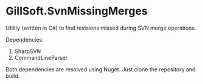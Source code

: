 GillSoft.SvnMissingMerges
=========================

Utility (written in C#) to find revisions missed during SVN merge operations.

Dependencies:

1. SharpSVN
2. CommandLineParser

Both dependencies are resolved using Nuget. Just clone the repository and build.


